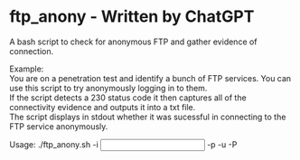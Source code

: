 # ftp_anony - Written by ChatGPT
A bash script to check for anonymous FTP and gather evidence of connection.<p>
Example:<br>
You are on a penetration test and identify a bunch of FTP services. You can use this script to try anonymously logging in to them. <br>
If the script detects a 230 status code it then captures all of the connectivity evidence and outputs it into a txt file. <br>
The script displays in stdout whether it was sucessful in connecting to the FTP service anonymously. 
<p>
Usage:
./ftp_anony.sh -i <INPUT FILE_OR IP> -p <PORT> -u <USERNAME> -P <PASSWORD>
